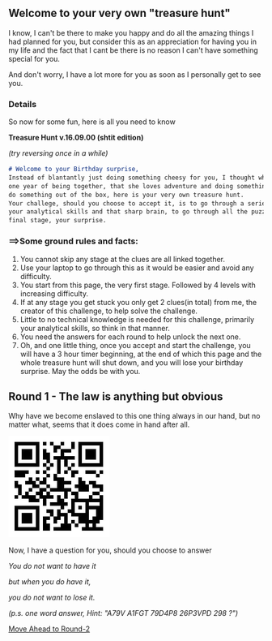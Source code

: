 ## Welcome to your very own "treasure hunt"

I know, I can't be there to make you happy and do all the amazing things I had planned for you, but consider this as an appreciation for having you in my life and the fact that I cant be there is no reason I can't have something special for you.

And don't worry, I have a lot more for you as soon as I personally get to see you.

### Details

So now for some fun, here is all you need to know

**Treasure Hunt v.16.09.00 (shtit edition)**

_(try reversing once in a while)_

```markdown
# Welcome to your Birthday surprise,
Instead of blantantly just doing something cheesy for you, I thought what do I know about my girl in the past
one year of being together, that she loves adventure and doing something fun, so in an attempt of trying to 
do something out of the box, here is your very own treasure hunt.
Your challege, should you choose to accept it, is to go through a series of challenges, requiring nothing but 
your analytical skills and that sharp brain, to go through all the puzzles and brain teasers to arrive at the 
final stage, your surprise.
```

### ==>Some ground rules and facts:
1. You cannot skip any stage at the clues are all linked together.
2. Use your laptop to go through this as it would be easier and avoid any difficulty.
3. You start from this page, the very first stage. Followed by 4 levels with increasing difficulty.
4. If at any stage you get stuck you only get 2 clues(in total) from me, the creator of this challenge, to help 
   solve the challenge.
5. Little to no technical knowledge is needed for this challenge, primarily your analytical skills, so think in 
   that manner.
6. You need the answers for each round to help unlock the next one.
7. Oh, and one little thing, once you accept and start the challenge, you will have a 3 hour timer beginning, at 
   the end of which this page and the whole treasure hunt will shut down, and you will lose your birthday
   surprise. May the odds be with you.

## Round 1 - The law is anything but obvious
Why have we become enslaved to this one thing always in our hand, but no matter what, seems that it does
come in hand after all.

![alt text](https://github.com/mehulbhat/TreasureHunt/blob/master/crypt_QR.jpg "You know what to do with me!")

Now, I have a question for you, should you choose to answer

_You do not want to have it_

_but when you do have it,_

_you do not want to lose it._

_(p.s. one word answer, Hint: "A79V   A1FGT   79D4P8   26P3VPD   298 ?")_

[Move Ahead to Round-2](https://drive.google.com/file/d/1ZLGuK1rrWcVlZYVwoBQyR1FCPZH0A46F/view?usp=sharing)


